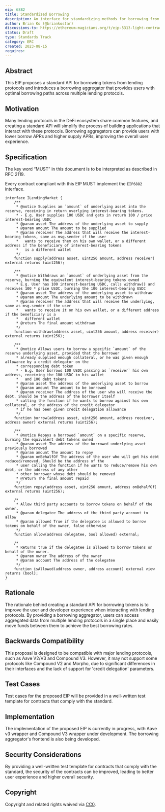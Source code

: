 ```yaml
---
eip: 6882
title: Standardized Borrowing
description: An interface for standardizing methods for borrowing from a defi pool
author: Brian Ko (@briankostar)
discussions-to: https://ethereum-magicians.org/t/eip-5313-light-contract-ownership/10052
status: Draft
type: Standards Track
category: ERC
created: 2023-08-15
requires: 
---
```


## Abstract

This EIP proposes a standard API for borrowing tokens from lending protocols and introduces a borrowing aggregator that provides users with optimal borrowing paths across multiple lending protocols.

## Motivation

Many lending protocols in the DeFi ecosystem share common features, and creating a standard API will simplify the process of building applications that interact with these protocols. Borrowing aggregators can provide users with lower borrow APRs and higher supply APRs, improving the overall user experience.

## Specification

The key word “MUST” in this document is to be interpreted as described in RFC 2119.

Every contract compliant with this EIP MUST implement the `EIP6882` interface.

```solidity
interface ILendingMarket {
    /**
     * @notice Supplies an `amount` of underlying asset into the reserve, receiving in return overlying interest-bearing tokens.
     * - E.g. User supplies 100 USDC and gets in return 100 / price interest-bearing USDC
     * @param asset The address of the underlying asset to supply
     * @param amount The amount to be supplied
     * @param receiver The address that will receive the interest-bearing tokens, same as msg.sender if the user
     *   wants to receive them on his own wallet, or a different address if the beneficiary of interest-bearing tokens
     *   is a different wallet
     */
    function supply(address asset, uint256 amount, address receiver) external returns (uint256);

    /**
     * @notice Withdraws an `amount` of underlying asset from the reserve, burning the equivalent interest-bearing tokens owned
     * E.g. User has 100 interest-bearing USDC, calls withdraw() and receives 100 * price USDC, burning the 100 interest-bearing USDC
     * @param asset The address of the underlying asset to withdraw
     * @param amount The underlying amount to be withdrawn
     * @param receiver The address that will receive the underlying, same as msg.sender if the user
     *   wants to receive it on his own wallet, or a different address if the beneficiary is a
     *   different wallet
     * @return The final amount withdrawn
     */
    function withdraw(address asset, uint256 amount, address receiver) external returns (uint256);

    /**
     * @notice Allows users to borrow a specific `amount` of the reserve underlying asset, provided that the borrower
     * already supplied enough collateral, or he was given enough allowance by a credit delegator on the
     * corresponding debt token
     * - E.g. User borrows 100 USDC passing as `receiver` his own address, receiving the 100 USDC in his wallet
     *   and 100 debt tokens
     * @param asset The address of the underlying asset to borrow
     * @param amount The amount to be borrowed
     * @param receiver The address of the user who will receive the debt. Should be the address of the borrower itself
     * calling the function if he wants to borrow against his own collateral, or the address of the credit delegator
     * if he has been given credit delegation allowance
     */
    function borrow(address asset, uint256 amount, address receiver, address owner) external returns (uint256);

    /**
     * @notice Repays a borrowed `amount` on a specific reserve, burning the equivalent debt tokens owned
     * @param asset The address of the borrowed underlying asset previously borrowed
     * @param amount The amount to repay
     * @param onBehalfOf The address of the user who will get his debt reduced/removed. Should be the address of the
     * user calling the function if he wants to reduce/remove his own debt, or the address of any other
     * other borrower whose debt should be removed
     * @return The final amount repaid
     */
    function repay(address asset, uint256 amount, address onBehalfOf) external returns (uint256);

    /*
     * Allow third party accounts to borrow tokens on behalf of the owner.
     * @param delegatee The address of the third party account to allow
     * @param allowed True if the delegatee is allowed to borrow tokens on behalf of the owner, false otherwise
     */
    function allow(address delegatee, bool allowed) external;

    /*
     * Returns true if the delegatee is allowed to borrow tokens on behalf of the owner.
     * @param owner The address of the owner
     * @param account The address of the delegatee
     */
    function isAllowed(address owner, address account) external view returns (bool);
}

```

## Rationale

The rationale behind creating a standard API for borrowing tokens is to improve the user and developer experience when interacting with lending protocols. By providing a borrowing aggregator, users can access aggregated data from multiple lending protocols in a single place and easily move funds between them to achieve the best borrowing rates.

## Backwards Compatibility

This proposal is designed to be compatible with major lending protocols, such as Aave V2/V3 and Compound V3. However, it may not support some protocols like Compound V2 and Morpho, due to significant differences in their interfaces and the lack of support for 'credit delegation' parameters.

## Test Cases
Test cases for the proposed EIP will be provided in a well-written test template for contracts that comply with the standard.

## Implementation
The implementation of the proposed EIP is currently in progress, with Aave v3 wrapper and Compound V3 wrapper under development. The borrowing aggregator's frontend is also being developed.

## Security Considerations

By providing a well-written test template for contracts that comply with the standard, the security of the contracts can be improved, leading to better user experience and higher overall security.

## Copyright

Copyright and related rights waived via [CC0](../LICENSE.md).
